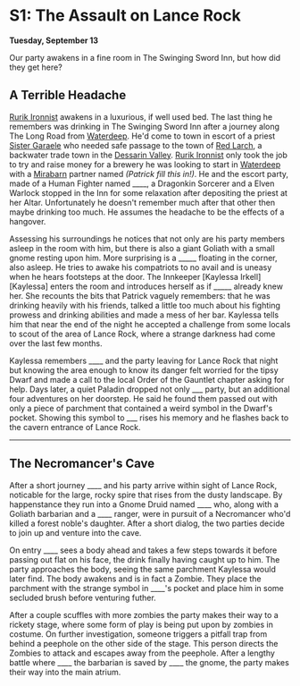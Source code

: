 # S1: The Assault on Lance Rock

**Tuesday, September 13**

Our party awakens in a fine room in The Swinging Sword Inn, but how did they get here?


## A Terrible Headache

[Rurik Ironnist][Rurik] awakens in a luxurious, if well used bed. The last thing he remembers was drinking in The Swinging Sword Inn after a journey along The Long Road from [Waterdeep][Waterdeep]. He'd come to town in escort of a priest [Sister Garaele][Garaele] who needed safe passage to the town of [Red Larch][Red Larch], a backwater trade town in the [Dessarin Valley][Dessarin Valley]. [Rurik Ironnist][Rurik] only took the job to try and raise money for a brewery he was looking to start in [Waterdeep][Waterdeep] with a [Mirabarn][Mirabar] partner named _(Patrick fill this in!)_. He and the escort party, made of a Human Fighter named ____, a Dragonkin Sorcerer and a Elven Warlock stopped in the Inn for some relaxation after depositing the priest at her Altar. Unfortunately he doesn't remember much after that other then maybe drinking too much. He assumes the headache to be the effects of a hangover.

Assessing his surroundings he notices that not only are his party members asleep in the room with him, but there is also a giant Goliath with a small gnome resting upon him. More surprising is a _____ floating in the corner, also asleep. He tries to awake his compatriots to no avail and is uneasy when he hears footsteps at the door. The Innkeeper [Kaylessa Irkell][Kaylessa] enters the room and introduces herself as if _____ already knew her. She recounts the bits that Patrick vaguely remembers: that he was drinking heavily with his friends, talked a little too much about his fighting prowess and drinking abilities and made a mess of her bar. Kaylessa tells him that near the end of the night he accepted a challenge from some locals to scout of the area of Lance Rock, where a strange darkness had come over the last few months.

Kaylessa remembers ____ and the party leaving for Lance Rock that night but knowing the area enough to know its danger felt worried for the tipsy Dwarf and made a call to the local Order of the Gauntlet chapter asking for help. Days later, a quiet Paladin dropped not only ___ party, but an additional four adventures on her doorstep. He said he found them passed out with only a piece of parchment that contained a weird symbol in the Dwarf's pocket. Showing this symbol to ___ rises his memory and he flashes back to the cavern entrance of Lance Rock.

---

## The Necromancer's Cave

After a short journey ____ and his party arrive within sight of Lance Rock, noticable for the large, rocky spire that rises from the dusty landscape. By happenstance they run into a Gnome Druid named ____ who, along with a Goliath barbarian and a ____ ranger, were in pursuit of a Necromancer who'd killed a forest noble's daughter. After a short dialog, the two parties decide to join up and venture into the cave.

On entry ____ sees a body ahead and takes a few steps towards it before passing out flat on his face, the drink finally having caught up to him. The party approaches the body, seeing the same parchment Kaylessa would later find. The body awakens and is in fact a Zombie. They place the parchment with the strange symbol in ____'s pocket and place him in some secluded brush before venturing futher.

After a couple scuffles with more zombies the party makes their way to a rickety stage, where some form of play is being put upon by zombies in costume. On further investigation, someone triggers a pitfall trap from behind a peephole on the other side of the stage. This person directs the Zombies to attack and escapes away from the peephole. After a lengthy battle where ____ the barbarian is saved by ____ the gnome, the party makes their way into the main atrium.

[Rurik]: /characters/rurik.md
[Garaele]: /npcs/garaele.md
[Waterdeep]: /locations/waterdeep.md
[Red Larch]: /locations/red_larch/readme.md
[Mirabar]: /locations/mirabar.md
[Dessarin Valley]: /locations/dessarin_valley.md

